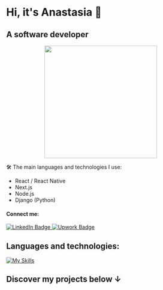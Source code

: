 <h1>Hi, it's Anastasia 👋</h1>
<h2>A software developer</h2>
<div align='center'>
  <img src="https://media.giphy.com/media/v1.Y2lkPTc5MGI3NjExbzJ0Z3M2YWFycG5vc2M1dmZrbnZmZHAyYThmZHQ2ajlodWd2anpjeSZlcD12MV9pbnRlcm5hbF9naWZfYnlfaWQmY3Q9cw/AKjT5kDZMK4wsPXJPk/giphy.gif" width="300"/>
</div>
<img src="https://komarev.com/ghpvc/?username=Anastasia-Pavlova&style=flat-square&color=blue" alt=""/>

🛠 The main languages and technologies I use:
- React / React Native
- Next.js
- Node.js
- Django (Python)

#### Connect me:

<div id="badges">
  <a href="https://www.linkedin.com/in/anastasia-pavlova-213b28224/">
    <img src="https://img.shields.io/badge/LinkedIn-blue?style=for-the-badge&logo=linkedin&logoColor=white" alt="LinkedIn Badge"/>
  </a>
  <a href="https://www.upwork.com/freelancers/~013c2515d2f61e3dfd">
    <img src="https://img.shields.io/badge/UpWork-green?style=for-the-badge&logo=upwork&logoColor=white" alt="Upwork Badge"/>
  </a>
</div>

## Languages and technologies:
  [![My Skills](https://skillicons.dev/icons?i=js,ts,react,next,html,css,nodejs,mongodb,python,django,postgresql,graphql,vue,supabase,docker)](https://skillicons.dev)

## Discover my projects below &#8595;


<!--
**Anastasia-Pavlova/Anastasia-Pavlova** is a ✨ _special_ ✨ repository because its `README.md` (this file) appears on your GitHub profile.

Here are some ideas to get you started:

- 🔭 I’m currently working on ...
- 🌱 I’m currently learning ...
- 👯 I’m looking to collaborate on ...
- 🤔 I’m looking for help with ...
- 💬 Ask me about ...
- 📫 How to reach me: ...
- 😄 Pronouns: ...
- ⚡ Fun fact: ...
-->
